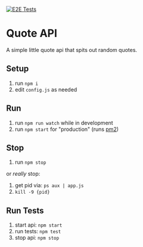 [![E2E Tests](https://github.com/qualityshepherd/quote-api/actions/workflows/e2e.yaml/badge.svg)](https://github.com/qualityshepherd/quote-api/actions/workflows/e2e.yaml)

# Quote API

A simple little quote api that spits out random quotes.

## Setup
1. run `npm i`
1. edit `config.js` as needed

## Run
1. run `npm run watch` while in development
1. run `npm start` for "production" (runs [pm2](https://github.com/Unitech/pm2))

## Stop
1. run `npm stop`

or _really_ stop:
1. get pid via: `ps aux | app.js`
1. `kill -9 {pid}`

## Run Tests
1. start api: `npm start`
1. run tests: `npm test`
1. stop api: `npm stop`
